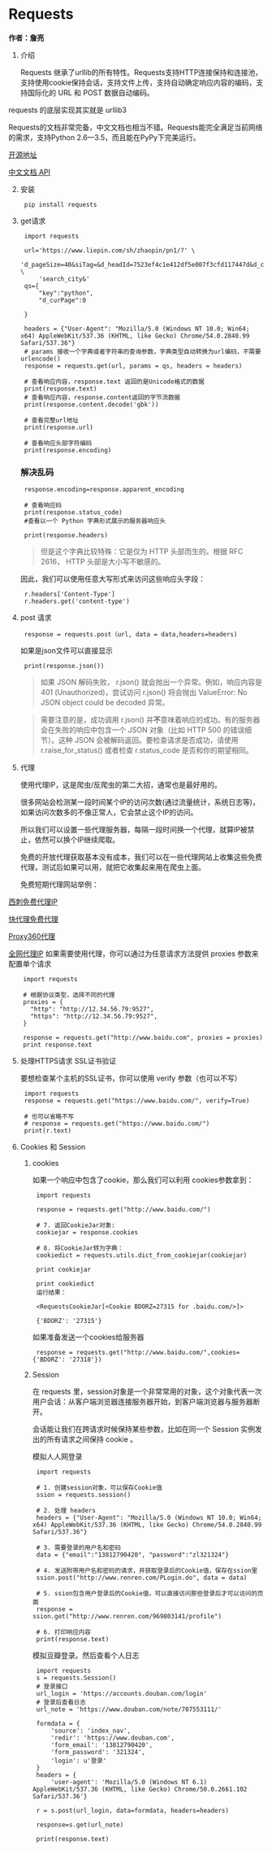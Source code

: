 # Requests
**作者：詹亮**


1. 介绍

	Requests 继承了urllib的所有特性。Requests支持HTTP连接保持和连接池，支持使用cookie保持会话，支持文件上传，支持自动确定响应内容的编码，支持国际化的 URL 和 POST 数据自动编码。

requests 的底层实现其实就是 urllib3

Requests的文档非常完备，中文文档也相当不错。Requests能完全满足当前网络的需求，支持Python 2.6—3.5，而且能在PyPy下完美运行。

[开源地址](https://github.com/kennethreitz/requests)

[中文文档 API](http://docs.python-requests.org/zh_CN/latest/index.html)

2. 安装

		pip install requests
	
3. get请求

		import requests

		url='https://www.liepin.com/sh/zhaopin/pn1/?' \
		    'd_pageSize=40&siTag=&d_headId=7523ef4c1e412df5e007f3cfd117447d&d_ckId=7523ef4c1e412df5e007f3cfd117447d&d_sfrom=' \
		    'search_city&'
		qs={
		    "key":"python",
		    "d_curPage":0
		
		}
		
		headers = {"User-Agent": "Mozilla/5.0 (Windows NT 10.0; Win64; x64) AppleWebKit/537.36 (KHTML, like Gecko) Chrome/54.0.2840.99 Safari/537.36"}
		# params 接收一个字典或者字符串的查询参数，字典类型自动转换为url编码，不需要urlencode()
		response = requests.get(url, params = qs, headers = headers)
		
		# 查看响应内容，response.text 返回的是Unicode格式的数据
		print(response.text)
		# 查看响应内容，response.content返回的字节流数据
		print(response.content.decode('gbk'))
		
		# 查看完整url地址
		print(response.url)
		
		# 查看响应头部字符编码
		print(response.encoding)
		
	### 解决乱码
	
		response.encoding=response.apparent_encoding
		
		# 查看响应码
		print(response.status_code)
		#查看以一个 Python 字典形式展示的服务器响应头
		
		print(response.headers)
	
	>但是这个字典比较特殊：它是仅为 HTTP 头部而生的。根据 RFC 2616， HTTP 头部是大小写不敏感的。

	因此，我们可以使用任意大写形式来访问这些响应头字段：
	
		r.headers['Content-Type']
		r.headers.get('content-type')
	
3. post 请求

		response = requests.post（url, data = data,headers=headers)
	
	如果是json文件可以直接显示
	
		print(response.json())
	
	>如果 JSON 解码失败， r.json() 就会抛出一个异常。例如，响应内容是 401 (Unauthorized)，尝试访问 r.json() 将会抛出 ValueError: No JSON object could be decoded 异常。

	>需要注意的是，成功调用 r.json() 并**不**意味着响应的成功。有的服务器会在失败的响应中包含一个 JSON 对象（比如 HTTP 500 的错误细节）。这种 JSON 会被解码返回。要检查请求是否成功，请使用 r.raise_for_status() 或者检查 r.status_code 是否和你的期望相同。
	
4. 代理
	
	使用代理IP，这是爬虫/反爬虫的第二大招，通常也是最好用的。

  	很多网站会检测某一段时间某个IP的访问次数(通过流量统计，系统日志等)，如果访问次数多的不像正常人，它会禁止这个IP的访问。

  	所以我们可以设置一些代理服务器，每隔一段时间换一个代理，就算IP被禁止，依然可以换个IP继续爬取。

  	免费的开放代理获取基本没有成本，我们可以在一些代理网站上收集这些免费代理，测试后如果可以用，就把它收集起来用在爬虫上面。

  	免费短期代理网站举例：

  [西刺免费代理IP](http://www.xicidaili.com/)

  [快代理免费代理](http://www.kuaidaili.com/free/inha/)

  [Proxy360代理](http://www.proxy360.cn/default.aspx)

  [全网代理IP](http://www.goubanjia.com/free/index.shtml)
	如果需要使用代理，你可以通过为任意请求方法提供 proxies 参数来配置单个请求
	
		import requests
	
		# 根据协议类型，选择不同的代理
		proxies = {
		  "http": "http://12.34.56.79:9527",
		  "https": "http://12.34.56.79:9527",
		}
		
		response = requests.get("http://www.baidu.com", proxies = proxies)
		print response.text
	
5. 处理HTTPS请求 SSL证书验证

	要想检查某个主机的SSL证书，你可以使用 verify 参数（也可以不写）
	
		import requests
		response = requests.get("https://www.baidu.com/", verify=True)
		
		# 也可以省略不写
		# response = requests.get("https://www.baidu.com/")
		print(r.text)
		
6. Cookies 和 Session

	1. cookies

		如果一个响应中包含了cookie，那么我们可以利用 cookies参数拿到：


			import requests
			
			response = requests.get("http://www.baidu.com/")
			
			# 7. 返回CookieJar对象:
			cookiejar = response.cookies
			
			# 8. 将CookieJar转为字典：
			cookiedict = requests.utils.dict_from_cookiejar(cookiejar)
			
			print cookiejar
			
			print cookiedict
			运行结果：
			
			<RequestsCookieJar[<Cookie BDORZ=27315 for .baidu.com/>]>
			
			{'BDORZ': '27315'}
			
		如果准备发送一个cookies给服务器 
		
			response = requests.get("http://www.baidu.com/",cookies={'BDORZ': '27318'})
	2. Session

		在 requests 里，session对象是一个非常常用的对象，这个对象代表一次用户会话：从客户端浏览器连接服务器开始，到客户端浏览器与服务器断开。
		
		会话能让我们在跨请求时候保持某些参数，比如在同一个 Session 实例发出的所有请求之间保持 cookie 。
		
		模拟人人网登录
		
			import requests

			# 1. 创建session对象，可以保存Cookie值
			ssion = requests.session()
			
			# 2. 处理 headers
			headers = {"User-Agent": "Mozilla/5.0 (Windows NT 10.0; Win64; x64) AppleWebKit/537.36 (KHTML, like Gecko) Chrome/54.0.2840.99 Safari/537.36"}
			
			# 3. 需要登录的用户名和密码
			data = {"email":"13812790420", "password":"zl321324"}
			
			# 4. 发送附带用户名和密码的请求，并获取登录后的Cookie值，保存在ssion里
			ssion.post("http://www.renren.com/PLogin.do", data = data)
			
			# 5. ssion包含用户登录后的Cookie值，可以直接访问那些登录后才可以访问的页面
			response = ssion.get("http://www.renren.com/969803141/profile")
			
			# 6. 打印响应内容
			print(response.text)
		
		
		模拟豆瓣登录。然后查看个人日志
		
			import requests
			s = requests.Session()
			# 登录接口
			url_login = 'https://accounts.douban.com/login'
			# 登录后查看日志
			url_note = 'https://www.douban.com/note/707553111/'
			
			formdata = {
			    'source': 'index_nav',
			    'redir': 'https://www.douban.com',
			    'form_email': '13812790420',
			    'form_password': '321324',
			    'login': u'登录'
			}
			headers = {
			    'user-agent': 'Mozilla/5.0 (Windows NT 6.1) AppleWebKit/537.36 (KHTML, like Gecko) Chrome/50.0.2661.102 Safari/537.36'}
			
			r = s.post(url_login, data=formdata, headers=headers)
			
			response=s.get(url_note)
			
			print(response.text)
			